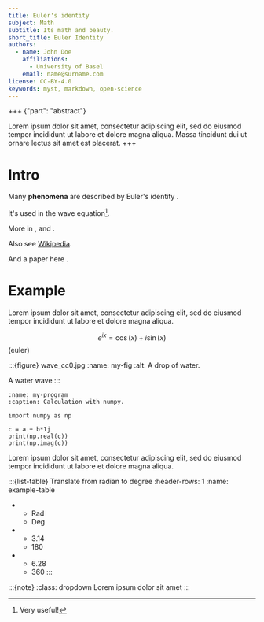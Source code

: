 ```yaml
---
title: Euler's identity
subject: Math
subtitle: Its math and beauty.
short_title: Euler Identity
authors:
  - name: John Doe
    affiliations:
      - University of Basel
    email: name@surname.com
license: CC-BY-4.0
keywords: myst, markdown, open-science
---
```

+++ {"part": "abstract"}

Lorem ipsum dolor sit amet, consectetur adipiscing elit, sed do eiusmod tempor incididunt ut labore et dolore magna aliqua. Massa tincidunt dui ut ornare lectus sit amet est placerat.
+++
# Intro



Many **phenomena** are described by Euler's identity  [](#euler).

It's used in the wave equation[^myref].

[^myref]: Very useful!

More in [](#my-fig), [](#my-program) and [](#example-table).

Also see  [Wikipedia](https://en.wikipedia.org/wiki/Euler%27s_identity).

And a paper here [](doi:10.4230/DAGMAN.1.1.41).

# Example 

Lorem ipsum dolor sit amet, consectetur adipiscing elit, sed do eiusmod tempor incididunt ut labore et dolore magna aliqua.


$$e^{ix}=\cos(x)+i\sin(x) $$  (euler)




:::{figure} wave_cc0.jpg
:name: my-fig
:alt: A drop of water.

A  water wave
:::


```{code-block} python
:name: my-program
:caption: Calculation with numpy.

import numpy as np

c = a + b*1j
print(np.real(c))
print(np.imag(c))
```

Lorem ipsum dolor sit amet, consectetur adipiscing elit, sed do eiusmod tempor incididunt ut labore et dolore magna aliqua.




:::{list-table} Translate from radian to degree
:header-rows: 1
:name: example-table

* - Rad
  - Deg
* - 3.14
  - 180
* - 6.28
  - 360
:::



:::{note}
:class: dropdown
Lorem ipsum dolor sit amet 
:::

